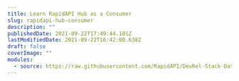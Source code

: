 ```yaml
---
title: Learn RapidAPI Hub as a Consumer
slug: rapidapi-hub-consumer
description: ""
publishedDate: 2021-09-22T17:49:44.101Z
lastModifiedDate: 2021-09-22T16:42:00.638Z
draft: false
coverImage: ""
modules:
  - source: https://raw.githubusercontent.com/RapidAPI/DevRel-Stack-Data/improve/lms-yt-data/learn/courses/rapidapi-hub-consumer/modules/introduction/01-introduction.md
---
```


